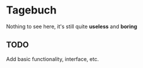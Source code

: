 Tagebuch
========
Nothing to see here, it's still quite **useless** and **boring**
## TODO
Add basic functionality, interface, etc.
